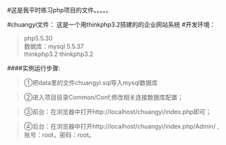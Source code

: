 ﻿
#这是我平时练习php项目的文件。。。。。

#chuangyi文件：
这是一个用thinkphp3.2搭建的的企业网站系统
#开发环境：
>php5.5.30   
>数据库：mysql 5.5.37  
>thinkphp3.2
>thinkphp3.2

####实例运行步骤:

>①把data里的文件chuangyi.sql导入mysql数据库

>②进入项目目录Common/Conf,修改相关连接数据库配置；

>③前台：在浏览器中打开http://localhost/chuangyi/index.php即可；

>④后台：在浏览器中打开http://localhost/chuangyi/index.php/Admin/ ,账号：root，密码：root。
